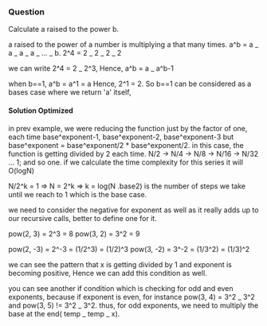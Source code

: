 ### Question

Calculate a raised to the power b.

a raised to the power of a number is multiplying a that many times.
a^b = a _ a _ a _ a _ ... _ b.
2^4 = 2 _ 2 _ 2 _ 2

we can write 2^4 = 2 _ 2^3,
Hence, a^b = a _ a^b-1

when b==1, a^b = a^1 = a
Hence, 2^1 = 2. So b==1 can be considered as a bases case where we return 'a' itself,

#### Solution Optimized

in prev example, we were reducing the function just by the factor of one, each time base^exponent-1, base^exponent-2, base^exponent-3
but base^exponent = base^exponent/2 \* base^exponent/2. in this case, the function is getting divided by 2 each time.
N/2 -> N/4 -> N/8 -> N/16 -> N/32 ... 1; and so one. if we calculate the time complexity for this series it will O(logN)

N/2^k = 1 => N = 2^k => k = log(N .base2) is the number of steps we take until we reach to 1 which is the base case.

we need to consider the negative for exponent as well as it really adds up to our recursive calls, better to define one for it.

pow(2, 3) = 2^3 = 8
pow(3, 2) = 3^2 = 9

pow(2, -3) = 2^-3 = (1/2^3) = (1/2)^3
pow(3, -2) = 3^-2 = (1/3^2) = (1/3)^2

we can see the pattern that x is getting divided by 1 and exponent is becoming positive, Hence we can add this condition as well.

you can see another if condition which is checking for odd and even exponents, because if exponent is even, for instance pow(3, 4) = 3^2 _ 3^2 and pow(3, 5) != 3^2 _ 3^2.
thus, for odd exponents, we need to multiply the base at the end( temp _ temp _ x).
